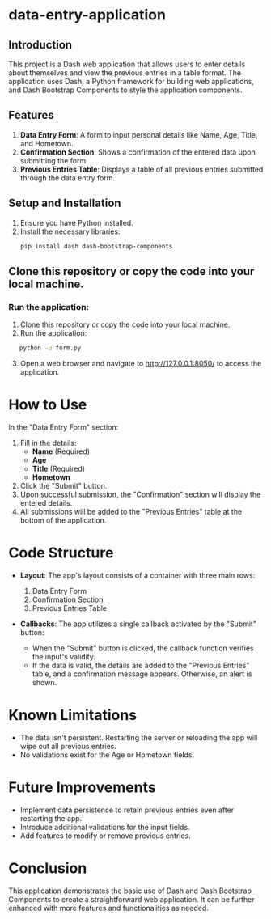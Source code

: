 # data-entry-application

## Introduction
This project is a Dash web application that allows users to enter details about themselves and view the previous entries in a table format. The application uses Dash, a Python framework for building web applications, and Dash Bootstrap Components to style the application components.

## Features
1. **Data Entry Form**: A form to input personal details like Name, Age, Title, and Hometown.
2. **Confirmation Section**: Shows a confirmation of the entered data upon submitting the form.
3. **Previous Entries Table**: Displays a table of all previous entries submitted through the data entry form.

## Setup and Installation
1. Ensure you have Python installed.
2. Install the necessary libraries:
   ```bash
   pip install dash dash-bootstrap-components
   
## Clone this repository or copy the code into your local machine.

### Run the application:
1. Clone this repository or copy the code into your local machine.
2. Run the application:

```bash
   python -u form.py
```
3. Open a web browser and navigate to http://127.0.0.1:8050/ to access the application.

# How to Use

In the "Data Entry Form" section:
1. Fill in the details:
    - **Name** (Required)
    - **Age**
    - **Title** (Required)
    - **Hometown**
2. Click the "Submit" button.
3. Upon successful submission, the "Confirmation" section will display the entered details.
4. All submissions will be added to the "Previous Entries" table at the bottom of the application.

# Code Structure

- **Layout**: The app's layout consists of a container with three main rows:
    1. Data Entry Form
    2. Confirmation Section
    3. Previous Entries Table

- **Callbacks**: The app utilizes a single callback activated by the "Submit" button:
    - When the "Submit" button is clicked, the callback function verifies the input's validity.
    - If the data is valid, the details are added to the "Previous Entries" table, and a confirmation message appears. Otherwise, an alert is shown.

# Known Limitations

- The data isn't persistent. Restarting the server or reloading the app will wipe out all previous entries.
- No validations exist for the Age or Hometown fields.

# Future Improvements

- Implement data persistence to retain previous entries even after restarting the app.
- Introduce additional validations for the input fields.
- Add features to modify or remove previous entries.

# Conclusion

This application demonstrates the basic use of Dash and Dash Bootstrap Components to create a straightforward web application. It can be further enhanced with more features and functionalities as needed.
